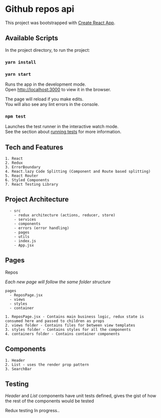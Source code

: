 # Github repos api

This project was bootstrapped with [Create React App](https://github.com/facebook/create-react-app).

## Available Scripts

In the project directory, to run the project:

### `yarn install`

### `yarn start`

Runs the app in the development mode.<br>
Open [http://localhost:3000](http://localhost:3000) to view it in the browser.

The page will reload if you make edits.<br>
You will also see any lint errors in the console.

### `npm test`

Launches the test runner in the interactive watch mode.<br>
See the section about [running tests](https://facebook.github.io/create-react-app/docs/running-tests) for more information.

## Tech and Features

```
1. React
2. Redux
3. ErrorBoundary
4. React.lazy Code Splitting (Component and Route based splitting)
5. React Router
6. Styled Components
7. React Testing Library
```

## Project Architecture

```
  - src
    - redux architecture (actions, reducer, store)
    - services
    - components
    - errors (error handling)
    - pages
    - utils
    - index.js
    - App.jsx
```

## Pages

Repos

_Each new page will follow the same folder structure_

```
pages
  - ReposPage.jsx
  - views
  - styles
  - container

1. ReposPage.jsx - Contains main business logic, redux state is consumed here and passed to children as props
2. views folder - Contains files for between view templates
3. styles folder - Contains styles for all the components
4. containers folder - Contains container components
```

## Components

```
1. Header
2. List - uses the render prop pattern
3. SearchBar
```

## Testing

_Header_ and _List_ components have unit tests defined, gives the gist of how the rest of the components would be tested

Redux testing
In progress..
